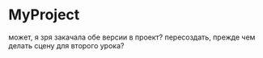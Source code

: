 # MyProject

может, я зря закачала обе версии в проект?
пересоздать, прежде чем делать сцену для второго урока?
